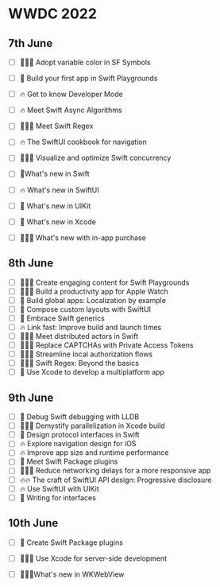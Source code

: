 # WWDC 2022

## 7th June

- [ ] 🤷🏻‍♂️ Adopt variable color in SF Symbols
- [ ] 👀 Build your first app in Swift Playgrounds
- [ ] 🔥 Get to know Developer Mode
- [ ] 🔥 Meet Swift Async Algorithms
- [ ] 🤷🏻‍♂️ Meet Swift Regex
- [ ] 🔥 The SwiftUI cookbook for navigation
- [ ] 🤷🏻‍♂️ Visualize and optimize Swift concurrency 
- [ ] 👀What's new in Swift
- [ ] 🔥 What's new in SwiftUI 
- [ ] 👀 What's new in UIKit
- [ ] 👀 What's new in Xcode
- [ ] 🤷🏻‍♂️ What's new with in-app purchase


## 8th June

- [ ] 🤷🏻‍♂️ Create engaging content for Swift Playgrounds
- [ ] 🤷🏻‍♂️ Build a productivity app for Apple Watch
- [ ] 👀 Build global apps: Localization by example
- [ ] 👀 Compose custom layouts with SwiftUI
- [ ] 👀 Embrace Swift generics
- [ ] 🔥 Link fast: Improve build and launch times 
- [ ] 🤷🏻‍♂️ Meet distributed actors in Swift
- [ ] 🤷🏻‍♂️ Replace CAPTCHAs with Private Access Tokens
- [ ] 🤷🏻‍♂️ Streamline local authorization flows
- [ ] 🤷🏻‍♂️ Swift Regex: Beyond the basics
- [ ] 👀 Use Xcode to develop a multiplatform app

## 9th June

- [ ] 👀 Debug Swift debugging with LLDB
- [ ] 🤷🏻‍♂️ Demystify parallelization in Xcode build
- [ ] 👀 Design protocol interfaces in Swift 
- [ ] 🔥 Explore navigation design for iOS
- [ ] 🔥 Improve app size and runtime performance
- [ ] 👀 Meet Swift Package plugins
- [ ] 🤷🏻‍♂️ Reduce networking delays for a more responsive app
- [ ] 🔥🔥 The craft of SwiftUI API design: Progressive disclosure
- [ ] 🔥 Use SwiftUI with UIKit
- [ ] 👀 Writing for interfaces

## 10th June

- [ ] 👀 Create Swift Package plugins
- [ ] 🤷🏻‍♂️ Use Xcode for server-side development
- [ ] 🤷🏻‍♂️What's new in WKWebView


